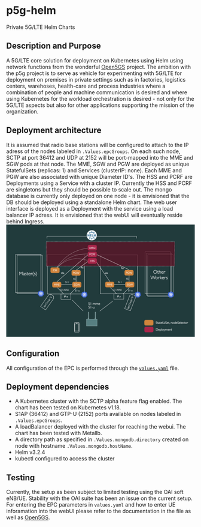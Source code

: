 # p5g-helm
Private 5G/LTE Helm Charts
## Description and Purpose
A 5G/LTE core solution for deployment on Kubernetes using Helm using network functions from the wonderful [Open5GS](https://open5gs.org) project. The ambition with the p5g project is to serve as vehicle for experimenting with 5G/LTE for deployment on premises in private settings such as in factories, logistics centers, warehoses, health-care and process industries where a combination of people and machine communication is desired and where using Kubernetes for the workload orchestration is desired - not only for the 5G/LTE aspects but also for other applications supporting the mission of the organization.
## Deployment architecture
It is assumed that radio base stations will be configured to attach to the IP adress of the nodes labeled in `.Values.epcGroups`. On each such node, SCTP at port 36412 and UDP at 2152 will be port-mapped into the MME and SGW pods at that node. The MME, SGW and PGW are deployed as unique StatefulSets (replicas: 1) and Services (clusterIP: none). Each MME and PGW are also associated with unique Diameter ID's. The HSS and PCRF are Deployments using a Service with a cluster IP. Currently the HSS and PCRF are singletons but they should be possible to scale out. The mongo database is currently only deployed on one node - it is envisioned that the DB should be deployed using a standalone Helm chart. The web user interface is deployed as a Deployment with the service using a load balancer IP adress. It is envisioned that the webUI will eventually reside behind Ingress. 
![architecture](docs/architecture.jpeg)
## Configuration
All configuration of the EPC is performed through the [`values.yaml`](charts/p5g/values.yaml) file.
## Deployment dependencies
* A Kubernetes cluster with the SCTP alpha feature flag enabled. The chart has been tested on Kubernetes v1.18.
* S1AP (36412) and GTP-U (2152) ports available on nodes labeled in `.Values.epcGroups`.
* A loadBalancer deployed with the cluster for reaching the webui. The chart has been tested with Metallb.
* A directory path as specified in `.Values.mongodb.directory` created on node with hostname `.Values.mongodb.hostName`.
* Helm v3.2.4
* kubectl configured to access the cluster
## Testing
Currently, the setup as been subject to limited testing using the OAI soft eNB/UE. Stability with the OAI suite has been an issue on the current setup.
For entering the EPC parameters in `values.yaml` and how to enter UE inforamation into the webUI please refer to the documentation in the file as well as [Open5GS](https://open5gs.org).
